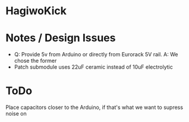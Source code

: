 # HagiwoKick

# Notes / Design Issues

- Q: Provide 5v from Arduino or directly from Eurorack 5V rail. A: We chose the former
- Patch submodule uses 22uF ceramic instead of 10uF electrolytic

# ToDo

Place capacitors closer to the Arduino, if that's what we want to supress noise on